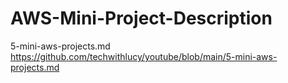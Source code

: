 # AWS-Mini-Project-Description
5-mini-aws-projects.md
https://github.com/techwithlucy/youtube/blob/main/5-mini-aws-projects.md
